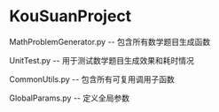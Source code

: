 # KouSuanProject

MathProblemGenerator.py -- 包含所有数学题目生成函数

UnitTest.py -- 用于测试数学题目生成效果和耗时情况

CommonUtils.py -- 包含所有可复用调用子函数

GlobalParams.py -- 定义全局参数

